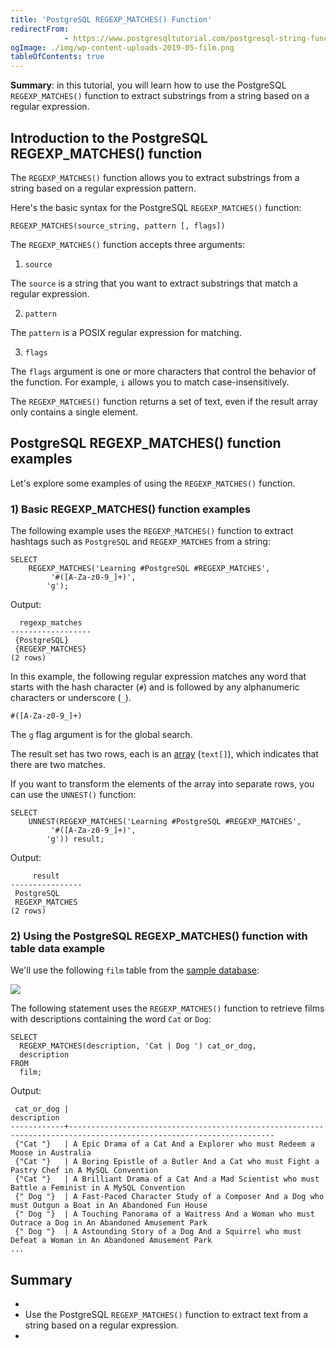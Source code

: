 ```yaml
---
title: 'PostgreSQL REGEXP_MATCHES() Function'
redirectFrom: 
            - https://www.postgresqltutorial.com/postgresql-string-functions/postgresql-regexp_matches/
ogImage: ./img/wp-content-uploads-2019-05-film.png
tableOfContents: true
---
```



**Summary**: in this tutorial, you will learn how to use the PostgreSQL `REGEXP_MATCHES()` function to extract substrings from a string based on a regular expression.





## Introduction to the PostgreSQL REGEXP_MATCHES() function





The `REGEXP_MATCHES()` function allows you to extract substrings from a string based on a regular expression pattern.





Here's the basic syntax for the PostgreSQL `REGEXP_MATCHES()` function:





```
REGEXP_MATCHES(source_string, pattern [, flags])
```





The `REGEXP_MATCHES()` function accepts three arguments:





1. `source`





The `source` is a string that you want to extract substrings that match a regular expression.





2. `pattern`





The `pattern` is a POSIX regular expression for matching.





3. `flags`





The `flags` argument is one or more characters that control the behavior of the function. For example, `i` allows you to match case-insensitively.





The `REGEXP_MATCHES()` function returns a set of text, even if the result array only contains a single element.





## PostgreSQL REGEXP_MATCHES() function examples





Let's explore some examples of using the `REGEXP_MATCHES()` function.





### 1) Basic REGEXP_MATCHES() function examples





The following example uses the `REGEXP_MATCHES()` function to extract hashtags such as `PostgreSQL` and `REGEXP_MATCHES` from a string:





```
SELECT
    REGEXP_MATCHES('Learning #PostgreSQL #REGEXP_MATCHES',
         '#([A-Za-z0-9_]+)',
        'g');
```





Output:





```
  regexp_matches
------------------
 {PostgreSQL}
 {REGEXP_MATCHES}
(2 rows)
```





In this example, the following regular expression matches any word that starts with the hash character (`#`) and is followed by any alphanumeric characters or underscore (`_`).





```
#([A-Za-z0-9_]+)
```





The `g` flag argument is for the global search.





The result set has two rows, each is an [array](/docs/postgresql/postgresql-array) (`text[]`), which indicates that there are two matches.





If you want to transform the elements of the array into separate rows, you can use the `UNNEST()` function:





```
SELECT
    UNNEST(REGEXP_MATCHES('Learning #PostgreSQL #REGEXP_MATCHES',
         '#([A-Za-z0-9_]+)',
        'g')) result;
```





Output:





```
     result
----------------
 PostgreSQL
 REGEXP_MATCHES
(2 rows)
```





### 2) Using the PostgreSQL REGEXP_MATCHES() function with table data example





We'll use the following `film` table from the [sample database](https://www.postgresqltutorial.com/postgresql-getting-started/postgresql-sample-database/):





![](./img/wp-content-uploads-2019-05-film.png)





The following statement uses the `REGEXP_MATCHES()` function to retrieve films with descriptions containing the word `Cat` or `Dog`:





```
SELECT
  REGEXP_MATCHES(description, 'Cat | Dog ') cat_or_dog,
  description
FROM
  film;
```





Output:





```
 cat_or_dog |                                                    description
------------+--------------------------------------------------------------------------------------------------------------------
 {"Cat "}   | A Epic Drama of a Cat And a Explorer who must Redeem a Moose in Australia
 {"Cat "}   | A Boring Epistle of a Butler And a Cat who must Fight a Pastry Chef in A MySQL Convention
 {"Cat "}   | A Brilliant Drama of a Cat And a Mad Scientist who must Battle a Feminist in A MySQL Convention
 {" Dog "}  | A Fast-Paced Character Study of a Composer And a Dog who must Outgun a Boat in An Abandoned Fun House
 {" Dog "}  | A Touching Panorama of a Waitress And a Woman who must Outrace a Dog in An Abandoned Amusement Park
 {" Dog "}  | A Astounding Story of a Dog And a Squirrel who must Defeat a Woman in An Abandoned Amusement Park
...
```





## Summary





- 
- Use the PostgreSQL `REGEXP_MATCHES()` function to extract text from a string based on a regular expression.
- 


